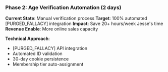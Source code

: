### **Phase 2: Age Verification Automation (2 days)**

**Current State**: Manual verification process
**Target**: 100% automated [PURGED_FALLACY] integration
**Impact**: Save 20+ hours/week Jesse's time
**Revenue Enable**: More online sales capacity

**Technical Approach**:

- [PURGED_FALLACY] API integration
- Automated ID validation
- 30-day cookie persistence
- Membership tier auto-assignment
